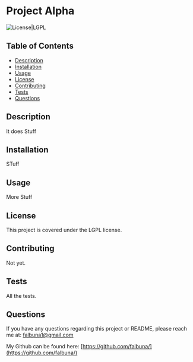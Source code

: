 # Project Alpha

![License|LGPL](https://img.shields.io/badge/License-LGPL-blue)

## Table of Contents
* [Description](#Description)
* [Installation](#Installation)
* [Usage](#Usage)
* [License](#License)
* [Contributing](#Contributing)
* [Tests](#Tests)
* [Questions](#Questions)
## Description
It does Stuff

## Installation
STuff

## Usage
More Stuff

## License
This project is covered under the LGPL license.

## Contributing
Not yet.

## Tests
All the tests.

## Questions
If you have any questions regarding this project or README, please reach me at: falbuna1@gmail.com

My Github can be found here: [https://github.com/falbuna/](https://github.com/falbuna/)
